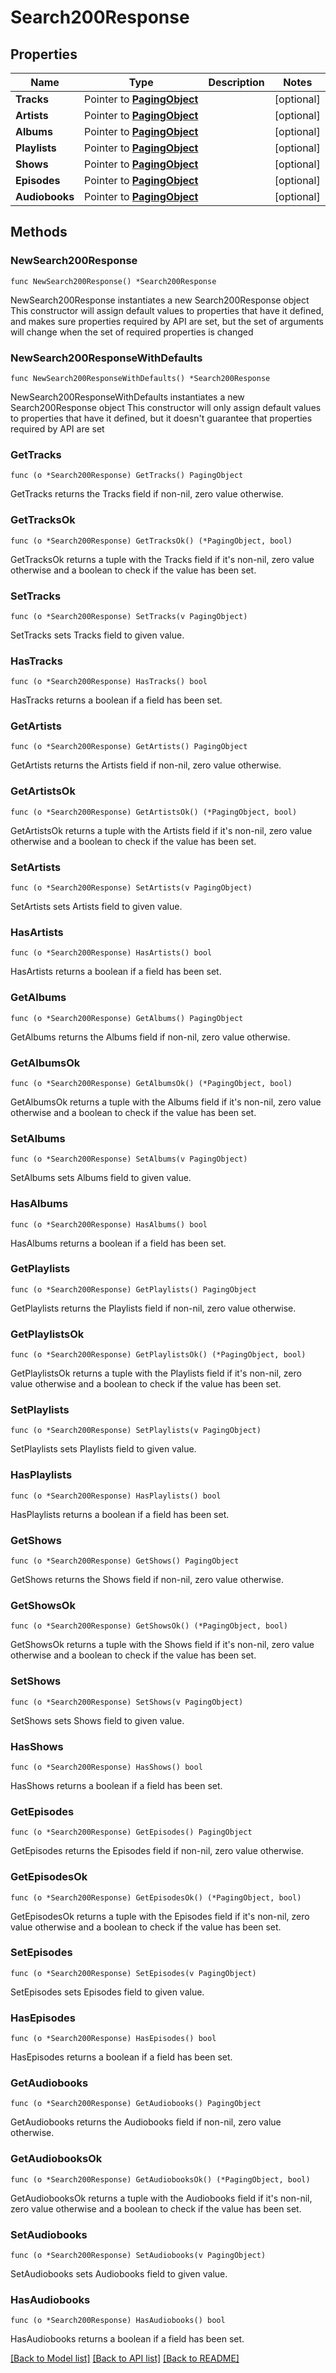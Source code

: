 # Search200Response

## Properties

Name | Type | Description | Notes
------------ | ------------- | ------------- | -------------
**Tracks** | Pointer to [**PagingObject**](PagingObject.md) |  | [optional] 
**Artists** | Pointer to [**PagingObject**](PagingObject.md) |  | [optional] 
**Albums** | Pointer to [**PagingObject**](PagingObject.md) |  | [optional] 
**Playlists** | Pointer to [**PagingObject**](PagingObject.md) |  | [optional] 
**Shows** | Pointer to [**PagingObject**](PagingObject.md) |  | [optional] 
**Episodes** | Pointer to [**PagingObject**](PagingObject.md) |  | [optional] 
**Audiobooks** | Pointer to [**PagingObject**](PagingObject.md) |  | [optional] 

## Methods

### NewSearch200Response

`func NewSearch200Response() *Search200Response`

NewSearch200Response instantiates a new Search200Response object
This constructor will assign default values to properties that have it defined,
and makes sure properties required by API are set, but the set of arguments
will change when the set of required properties is changed

### NewSearch200ResponseWithDefaults

`func NewSearch200ResponseWithDefaults() *Search200Response`

NewSearch200ResponseWithDefaults instantiates a new Search200Response object
This constructor will only assign default values to properties that have it defined,
but it doesn't guarantee that properties required by API are set

### GetTracks

`func (o *Search200Response) GetTracks() PagingObject`

GetTracks returns the Tracks field if non-nil, zero value otherwise.

### GetTracksOk

`func (o *Search200Response) GetTracksOk() (*PagingObject, bool)`

GetTracksOk returns a tuple with the Tracks field if it's non-nil, zero value otherwise
and a boolean to check if the value has been set.

### SetTracks

`func (o *Search200Response) SetTracks(v PagingObject)`

SetTracks sets Tracks field to given value.

### HasTracks

`func (o *Search200Response) HasTracks() bool`

HasTracks returns a boolean if a field has been set.

### GetArtists

`func (o *Search200Response) GetArtists() PagingObject`

GetArtists returns the Artists field if non-nil, zero value otherwise.

### GetArtistsOk

`func (o *Search200Response) GetArtistsOk() (*PagingObject, bool)`

GetArtistsOk returns a tuple with the Artists field if it's non-nil, zero value otherwise
and a boolean to check if the value has been set.

### SetArtists

`func (o *Search200Response) SetArtists(v PagingObject)`

SetArtists sets Artists field to given value.

### HasArtists

`func (o *Search200Response) HasArtists() bool`

HasArtists returns a boolean if a field has been set.

### GetAlbums

`func (o *Search200Response) GetAlbums() PagingObject`

GetAlbums returns the Albums field if non-nil, zero value otherwise.

### GetAlbumsOk

`func (o *Search200Response) GetAlbumsOk() (*PagingObject, bool)`

GetAlbumsOk returns a tuple with the Albums field if it's non-nil, zero value otherwise
and a boolean to check if the value has been set.

### SetAlbums

`func (o *Search200Response) SetAlbums(v PagingObject)`

SetAlbums sets Albums field to given value.

### HasAlbums

`func (o *Search200Response) HasAlbums() bool`

HasAlbums returns a boolean if a field has been set.

### GetPlaylists

`func (o *Search200Response) GetPlaylists() PagingObject`

GetPlaylists returns the Playlists field if non-nil, zero value otherwise.

### GetPlaylistsOk

`func (o *Search200Response) GetPlaylistsOk() (*PagingObject, bool)`

GetPlaylistsOk returns a tuple with the Playlists field if it's non-nil, zero value otherwise
and a boolean to check if the value has been set.

### SetPlaylists

`func (o *Search200Response) SetPlaylists(v PagingObject)`

SetPlaylists sets Playlists field to given value.

### HasPlaylists

`func (o *Search200Response) HasPlaylists() bool`

HasPlaylists returns a boolean if a field has been set.

### GetShows

`func (o *Search200Response) GetShows() PagingObject`

GetShows returns the Shows field if non-nil, zero value otherwise.

### GetShowsOk

`func (o *Search200Response) GetShowsOk() (*PagingObject, bool)`

GetShowsOk returns a tuple with the Shows field if it's non-nil, zero value otherwise
and a boolean to check if the value has been set.

### SetShows

`func (o *Search200Response) SetShows(v PagingObject)`

SetShows sets Shows field to given value.

### HasShows

`func (o *Search200Response) HasShows() bool`

HasShows returns a boolean if a field has been set.

### GetEpisodes

`func (o *Search200Response) GetEpisodes() PagingObject`

GetEpisodes returns the Episodes field if non-nil, zero value otherwise.

### GetEpisodesOk

`func (o *Search200Response) GetEpisodesOk() (*PagingObject, bool)`

GetEpisodesOk returns a tuple with the Episodes field if it's non-nil, zero value otherwise
and a boolean to check if the value has been set.

### SetEpisodes

`func (o *Search200Response) SetEpisodes(v PagingObject)`

SetEpisodes sets Episodes field to given value.

### HasEpisodes

`func (o *Search200Response) HasEpisodes() bool`

HasEpisodes returns a boolean if a field has been set.

### GetAudiobooks

`func (o *Search200Response) GetAudiobooks() PagingObject`

GetAudiobooks returns the Audiobooks field if non-nil, zero value otherwise.

### GetAudiobooksOk

`func (o *Search200Response) GetAudiobooksOk() (*PagingObject, bool)`

GetAudiobooksOk returns a tuple with the Audiobooks field if it's non-nil, zero value otherwise
and a boolean to check if the value has been set.

### SetAudiobooks

`func (o *Search200Response) SetAudiobooks(v PagingObject)`

SetAudiobooks sets Audiobooks field to given value.

### HasAudiobooks

`func (o *Search200Response) HasAudiobooks() bool`

HasAudiobooks returns a boolean if a field has been set.


[[Back to Model list]](../README.md#documentation-for-models) [[Back to API list]](../README.md#documentation-for-api-endpoints) [[Back to README]](../README.md)


